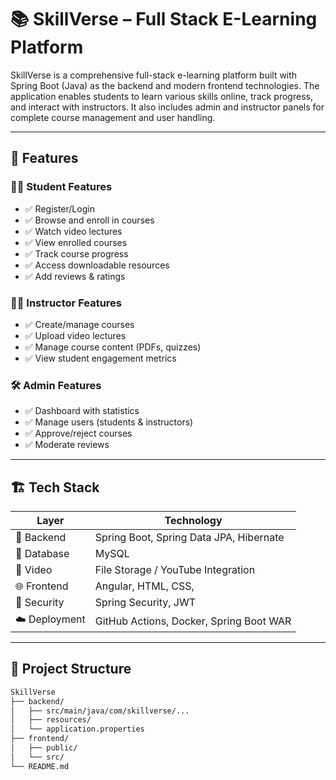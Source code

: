 # 📚 SkillVerse – Full Stack E-Learning Platform

SkillVerse is a comprehensive full-stack e-learning platform built with Spring Boot (Java) as the backend and modern frontend technologies. The application enables students to learn various skills online, track progress, and interact with instructors. It also includes admin and instructor panels for complete course management and user handling.

---

## 🌟 Features

### 👨‍🎓 Student Features
- ✅ Register/Login
- ✅ Browse and enroll in courses
- ✅ Watch video lectures
- ✅ View enrolled courses
- ✅ Track course progress
- ✅ Access downloadable resources
- ✅ Add reviews & ratings

### 👩‍🏫 Instructor Features
- ✅ Create/manage courses
- ✅ Upload video lectures
- ✅ Manage course content (PDFs, quizzes)
- ✅ View student engagement metrics

### 🛠️ Admin Features
- ✅ Dashboard with statistics
- ✅ Manage users (students & instructors)
- ✅ Approve/reject courses
- ✅ Moderate reviews

---

## 🏗️ Tech Stack

| Layer      | Technology                        |
|------------|-----------------------------------|
| 🧠 Backend | Spring Boot, Spring Data JPA, Hibernate |
| 💾 Database | MySQL                             |
| 🎥 Video   | File Storage / YouTube Integration |
| 🌐 Frontend | Angular, HTML, CSS,  |
| 🔐 Security | Spring Security, JWT |
| ☁️ Deployment | GitHub Actions, Docker, Spring Boot WAR |

---

## 🔧 Project Structure

```bash
SkillVerse
├── backend/
│   ├── src/main/java/com/skillverse/...
│   ├── resources/
│   └── application.properties
├── frontend/
│   ├── public/
│   └── src/
└── README.md
